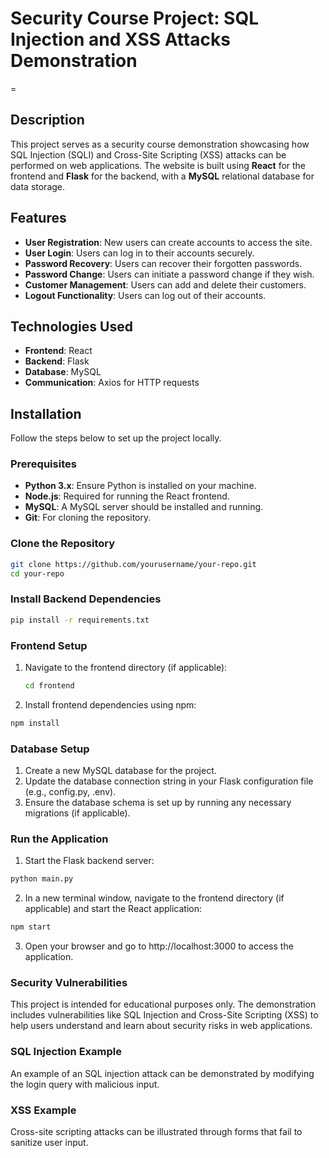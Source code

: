 # Security Course Project: SQL Injection and XSS Attacks Demonstration

=
## Description

This project serves as a security course demonstration showcasing how SQL Injection (SQLI) and Cross-Site Scripting (XSS) attacks can be performed on web applications. The website is built using **React** for the frontend and **Flask** for the backend, with a **MySQL** relational database for data storage.

## Features

- **User Registration**: New users can create accounts to access the site.
- **User Login**: Users can log in to their accounts securely.
- **Password Recovery**: Users can recover their forgotten passwords.
- **Password Change**: Users can initiate a password change if they wish.
- **Customer Management**: Users can add and delete their customers.
- **Logout Functionality**: Users can log out of their accounts.

## Technologies Used

- **Frontend**: React
- **Backend**: Flask
- **Database**: MySQL
- **Communication**: Axios for HTTP requests

## Installation

Follow the steps below to set up the project locally.

### Prerequisites

- **Python 3.x**: Ensure Python is installed on your machine.
- **Node.js**: Required for running the React frontend.
- **MySQL**: A MySQL server should be installed and running.
- **Git**: For cloning the repository.

### Clone the Repository

```bash
git clone https://github.com/yourusername/your-repo.git
cd your-repo
```
### Install Backend Dependencies
```bash
pip install -r requirements.txt
```
### Frontend Setup
1. Navigate to the frontend directory (if applicable):
   ```bash
   cd frontend
   ```
2. Install frontend dependencies using npm:
```bash
npm install
```
### Database Setup
1. Create a new MySQL database for the project.
2. Update the database connection string in your Flask configuration file (e.g., config.py, .env).
3. Ensure the database schema is set up by running any necessary migrations (if applicable).


### Run the Application
1. Start the Flask backend server:
```bash
python main.py
```
2. In a new terminal window, navigate to the frontend directory (if applicable) and start the React application:
```bash
npm start
```
3. Open your browser and go to http://localhost:3000 to access the application.



### Security Vulnerabilities
This project is intended for educational purposes only. The demonstration includes vulnerabilities like SQL Injection and Cross-Site Scripting (XSS) to help users understand and learn about security risks in web applications.


### SQL Injection Example
An example of an SQL injection attack can be demonstrated by modifying the login query with malicious input.

### XSS Example
Cross-site scripting attacks can be illustrated through forms that fail to sanitize user input.




